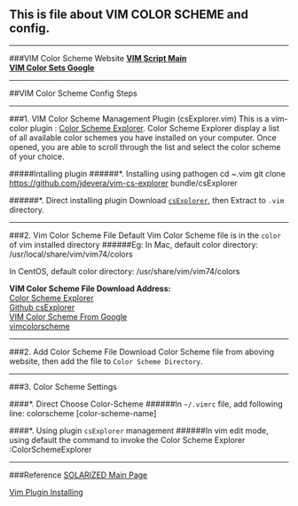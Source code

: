 ## This is file about VIM COLOR SCHEME and config.

***
###VIM Color Scheme Website
__[VIM Script Main](http://www.vim.org/scripts/script_search_results.php?keywords=&script_type=color+scheme&order_by=creation_date&direction=descending&search=search)__       
__[VIM Color Sets Google](https://code.google.com/p/vimcolorschemetest/)__


***
##VIM Color Scheme Config Steps

***
###1. VIM Color Scheme Management Plugin (csExplorer.vim)
This is a vim-color plugin : [Color Scheme Explorer](http://www.vim.org/scripts/script.php?script_id=1298).
Color Scheme Explorer display a list of all available color schemes you have installed on your computer. Once opened, you are able to scroll through the list and select the color scheme of your choice.

#####Intalling plugin
######*. Installing using pathogen 
    cd ~.vim
    git clone https://github.com/jdevera/vim-cs-explorer bundle/csExplorer

######*. Direct installing plugin
Download [`csExplorer`](http://www.vim.org/scripts/script.php?script_id=1298),
then Extract to `.vim` directory.



***
###2. Vim Color Scheme File
Default Vim Color Scheme file is in the `color` of vim installed directory
######Eg:
In Mac, default color directory:    
    /usr/local/share/vim/vim74/colors    

In CentOS, default color directory:
    /usr/share/vim/vim74/colors
    
__VIM Color Scheme File Download Address:__    
[Color Scheme Explorer](http://www.vim.org/scripts/script.php?script_id=1298)    
[Github csExplorer](https://github.com/jdevera/vim-cs-explorer)    
[VIM Color Scheme From Google](http://vimcolorschemetest.googlecode.com/svn/colors/)    
[vimcolorscheme](https://code.google.com/p/vimcolorschemetest/)    

***
###2. Add Color Scheme File
Download Color Scheme file from aboving website, then add the file to `Color Scheme Directory`.


***
###3. Color Scheme Settings

####*. Direct Choose Color-Scheme
######In `~/.vimrc` file, add following line:
    colorscheme [color-scheme-name]
    
    
####*. Using plugin `csExplorer` management
######In vim edit mode, using default the command to invoke the Color Scheme Explorer
    :ColorSchemeExplorer



***
###Reference
[SOLARIZED Main Page](http://ethanschoonover.com/solarized)

[Vim Plugin Installing](http://blog.csdn.net/namecyf/article/details/7787479)


